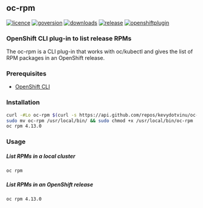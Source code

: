 ## oc-rpm
[![licence](https://img.shields.io/github/license/kevydotvinu/oc-rpm)](https://github.com/kevydotvinu/oc-rpm/blob/main/LICENSE)
[![goversion](https://img.shields.io/github/go-mod/go-version/openshift/oc)](https://github.com/openshift/oc/blob/master/go.mod)
[![downloads](https://img.shields.io/github/downloads/kevydotvinu/oc-rpm/total)](https://github.com/kevydotvinu/oc-rpm/releases)
[![release](https://github.com/kevydotvinu/oc-rpm/actions/workflows/build-and-release.yaml/badge.svg)](https://github.com/kevydotvinu/oc-rpm/actions/workflows/build-and-release.yaml)
[![openshiftplugin](https://img.shields.io/badge/openshift%20cli-plug--in-orange)](https://docs.openshift.com/container-platform/latest/cli_reference/openshift_cli/extending-cli-plugins.html)

### OpenShift CLI plug-in to list release RPMs
The oc-rpm is a CLI plug-in that works with oc/kubectl and gives the list of RPM packages in an OpenShift release.

### Prerequisites
- [OpenShift CLI](https://mirror.openshift.com/pub/openshift-v4/clients/ocp/)

### Installation
```bash
curl -#Lo oc-rpm $(curl -s https://api.github.com/repos/kevydotvinu/oc-rpm/releases/latest | jq -r '.assets | .[] | select(.name | contains("linux")) | .browser_download_url')
sudo mv oc-rpm /usr/local/bin/ && sudo chmod +x /usr/local/bin/oc-rpm
oc rpm 4.13.0
```

### Usage
##### List RPMs in a local cluster
```bash
oc rpm
```
##### List RPMs in an OpenShift release
```bash
oc rpm 4.13.0
```
